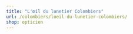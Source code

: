 ```yaml
---
title: "L'œil du lunetier Colombiers"
url: /colombiers/loeil-du-lunetier-colombiers/
shop: opticien
---
```

